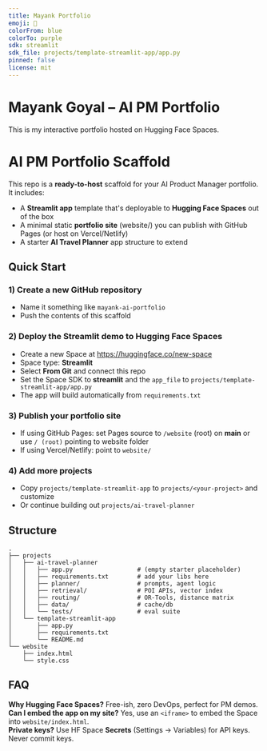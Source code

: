 ```yaml
---
title: Mayank Portfolio
emoji: 🚀
colorFrom: blue
colorTo: purple
sdk: streamlit
sdk_file: projects/template-streamlit-app/app.py
pinned: false
license: mit
---
```


# Mayank Goyal – AI PM Portfolio
This is my interactive portfolio hosted on Hugging Face Spaces.


# AI PM Portfolio Scaffold

This repo is a **ready-to-host** scaffold for your AI Product Manager portfolio.
It includes:
- A **Streamlit app** template that's deployable to **Hugging Face Spaces** out of the box
- A minimal static **portfolio site** (website/) you can publish with GitHub Pages (or host on Vercel/Netlify)
- A starter **AI Travel Planner** app structure to extend

## Quick Start

### 1) Create a new GitHub repository
- Name it something like `mayank-ai-portfolio`
- Push the contents of this scaffold

### 2) Deploy the Streamlit demo to Hugging Face Spaces
- Create a new Space at https://huggingface.co/new-space
- Space type: **Streamlit**
- Select **From Git** and connect this repo
- Set the Space SDK to **streamlit** and the `app_file` to `projects/template-streamlit-app/app.py`
- The app will build automatically from `requirements.txt`

### 3) Publish your portfolio site
- If using GitHub Pages: set Pages source to `/website` (root) on **main** or use `/ (root)` pointing to website folder
- If using Vercel/Netlify: point to `website/`

### 4) Add more projects
- Copy `projects/template-streamlit-app` to `projects/<your-project>` and customize
- Or continue building out `projects/ai-travel-planner`

## Structure
```
.
├── projects
│   ├── ai-travel-planner
│   │   ├── app.py                  # (empty starter placeholder)
│   │   ├── requirements.txt        # add your libs here
│   │   ├── planner/                # prompts, agent logic
│   │   ├── retrieval/              # POI APIs, vector index
│   │   ├── routing/                # OR-Tools, distance matrix
│   │   ├── data/                   # cache/db
│   │   └── tests/                  # eval suite
│   └── template-streamlit-app
│       ├── app.py
│       ├── requirements.txt
│       └── README.md
└── website
    ├── index.html
    └── style.css
```

## FAQ

**Why Hugging Face Spaces?** Free-ish, zero DevOps, perfect for PM demos.  
**Can I embed the app on my site?** Yes, use an `<iframe>` to embed the Space into `website/index.html`.  
**Private keys?** Use HF Space **Secrets** (Settings → Variables) for API keys. Never commit keys.
